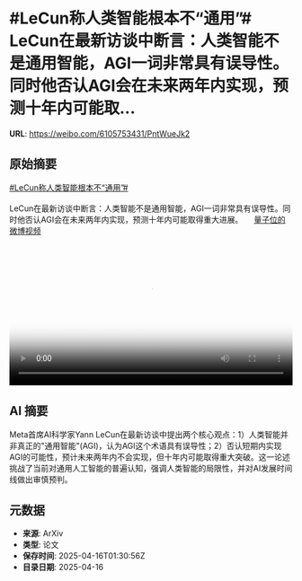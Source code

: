 # #LeCun称人类智能根本不“通用”# LeCun在最新访谈中断言：人类智能不是通用智能，AGI一词非常具有误导性。同时他否认AGI会在未来两年内实现，预测十年内可能取...

**URL**: https://weibo.com/6105753431/PntWueJk2

## 原始摘要

<a href="https://m.weibo.cn/search?containerid=231522type%3D1%26t%3D10%26q%3D%23LeCun%E7%A7%B0%E4%BA%BA%E7%B1%BB%E6%99%BA%E8%83%BD%E6%A0%B9%E6%9C%AC%E4%B8%8D%E2%80%9C%E9%80%9A%E7%94%A8%E2%80%9D%23&amp;extparam=%23LeCun%E7%A7%B0%E4%BA%BA%E7%B1%BB%E6%99%BA%E8%83%BD%E6%A0%B9%E6%9C%AC%E4%B8%8D%E2%80%9C%E9%80%9A%E7%94%A8%E2%80%9D%23" data-hide=""><span class="surl-text">#LeCun称人类智能根本不“通用”#</span></a> <br><br>LeCun在最新访谈中断言：人类智能不是通用智能，AGI一词非常具有误导性。同时他否认AGI会在未来两年内实现，预测十年内可能取得重大进展。 <a href="https://video.weibo.com/show?fid=1034:5155747273572387" data-hide=""><span class="url-icon"><img style="width: 1rem;height: 1rem" src="https://h5.sinaimg.cn/upload/2015/09/25/3/timeline_card_small_video_default.png" referrerpolicy="no-referrer"></span><span class="surl-text">量子位的微博视频</span></a> <br clear="both"><div style="clear: both"></div><video controls="controls" poster="https://tvax4.sinaimg.cn/orj480/006Fd7o3ly1i0hmkl4ffkj30u01hcjta.jpg" style="width: 100%"><source src="https://f.video.weibocdn.com/o0/46CvXVfalx08nuGnzkV201041200pz930E010.mp4?label=mp4_720p&amp;template=720x1280.24.0&amp;ori=0&amp;ps=1CwnkDw1GXwCQx&amp;Expires=1744770639&amp;ssig=nfmH7%2F0Iix&amp;KID=unistore,video"><source src="https://f.video.weibocdn.com/o0/0j3qMbgVlx08nuGlKveM01041200f8UA0E010.mp4?label=mp4_hd&amp;template=540x960.24.0&amp;ori=0&amp;ps=1CwnkDw1GXwCQx&amp;Expires=1744770639&amp;ssig=B5tkSKMMM7&amp;KID=unistore,video"><source src="https://f.video.weibocdn.com/o0/Kvturl25lx08nuGlk8mA010412008pkK0E010.mp4?label=mp4_ld&amp;template=360x640.24.0&amp;ori=0&amp;ps=1CwnkDw1GXwCQx&amp;Expires=1744770639&amp;ssig=SSCRT0yYLu&amp;KID=unistore,video"><p>视频无法显示，请前往<a href="https://video.weibo.com/show?fid=1034%3A5155747273572387" target="_blank" rel="noopener noreferrer">微博视频</a>观看。</p></video>

## AI 摘要

Meta首席AI科学家Yann LeCun在最新访谈中提出两个核心观点：1）人类智能并非真正的"通用智能"(AGI)，认为AGI这个术语具有误导性；2）否认短期内实现AGI的可能性，预计未来两年内不会实现，但十年内可能取得重大突破。这一论述挑战了当前对通用人工智能的普遍认知，强调人类智能的局限性，并对AI发展时间线做出审慎预判。

## 元数据

- **来源**: ArXiv
- **类型**: 论文
- **保存时间**: 2025-04-16T01:30:56Z
- **目录日期**: 2025-04-16
